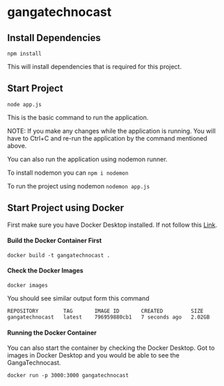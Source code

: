 # gangatechnocast
## Install Dependencies
`npm install`

This will install dependencies that is required for this project.

## Start Project
`node app.js`

This is the basic command to run the application. 

NOTE: If you make any changes while the application is running. You will have to Ctrl+C and re-run the application by the command mentioned above.

You can also run the application using nodemon runner.

To install nodemon you can `npm i nodemon`

To run the project using nodemon `nodemon app.js`

## Start Project using Docker

First make sure you have Docker Desktop installed. If not follow this [Link](https://www.docker.com/products/docker-desktop/).

#### Build the Docker Container First

`docker build -t gangatechnocast .`

#### Check the Docker Images

`docker images`

You should see similar output form this command

```
REPOSITORY        TAG       IMAGE ID       CREATED         SIZE
gangatechnocast   latest    796959880cb1   7 seconds ago   2.02GB
```

#### Running the Docker Container
You can also start the container by checking the Docker Desktop. Got to images in Docker Desktop and you would be able to see the GangaTechnocast. 

`docker run -p 3000:3000 gangatechnocast`